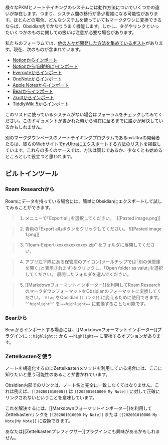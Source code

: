 様々なPKMとノートテイキングのシステムには動作方法についていくつかの違いが存在します。つまり、システム間の移行が多少複雑になる可能性があります。ほとんどの場合、どんなシステムを使っていてもマークダウンに変換できるならば、Obsidian内でかなりうまく機能します。しかし、タグやリンクといったいくつかのものに関しての扱いは注意が必要な場合があります。

私たちのフォーラムでは、[他の人々が開発した方法を集めているポスト](https://forum.obsidian.md/t/meta-post-migration-workflows/768)があります。現在、次のものが含まれています。

- [Notionからインポート](https://forum.obsidian.md/t/import-from-notion/636)
- [Notionから(自動的に)インポート](https://forum.obsidian.md/t/notion-2-obsidian-migration-instructions/2728)
- [Evernoteからインポート](https://forum.obsidian.md/t/import-from-evernote/108)
- [OneNoteからインポート](https://forum.obsidian.md/t/new-tool-for-migration-from-onenote-updated-and-improved-version/3055)
- [Apple Notesからインポート](https://forum.obsidian.md/t/migrate-from-apple-notes-to-obsidian/732)
- [Bearからインポート](https://forum.obsidian.md/t/import-from-bear-app/2284)
- [Zkn3からインポート](https://forum.obsidian.md/t/migrating-from-zkn3-to-obsidian-without-losing-your-tags-and-internal-links-documentation/7457)
- [TiddlyWiki 5からインポート](https://forum.obsidian.md/t/migrate-from-tiddlywiki-5-to-obsidian/731)

このリストに使っているシステムがない場合はフォーラムをチェックしてみてください。このドキュメントが書かれた時から現在に至るまでに誰かが解決しているかもしれません。

別のマークダウンベースのノートテイキングプログラムであるnvUltraの開発者たちは、彼らのWebサイトで[nvUltraにエクスポートする方法のリスト](https://nvultra.com/help/importing)を掲載しています。これらの多くのケースでは、方法は同じであるか、少なくとも始めるところとして役立つと思われます。

## ビルトインツール

### Roam Researchから

Roamにデータを持っている場合には、簡単にObsidianにエクスポートして試してみることができます。

> 1. メニューで｢Export all｣を選択してください。
> ![[Pasted image.png]]

> 2. 青色の｢Export all｣ボタンをクリックしてください。
> ![[Pasted image 1.png]]

> 3. "Roam-Export-xxxxxxxxxxxxx.zip" をフォルダに展開してください。

> 4. アプリ左下隅にある保管庫のアイコン(ツールチップでは｢別の保管庫を開く｣と表示されます)をクリックし、｢Open folder as valut｣を選択してください。
> 展開したフォルダを選んでください。

> 5. [[Markdownフォーマットインポーター]]を利用してRoam ResearchのマークダウンフォーマットをObsidianのフォーマットに変換してください。
> `＃tag` をObsidian `[[リンク]]` に変えるために使用できます。
> `^^highlight^^` を `==highlight==` に変換することも可能です。


### Bearから

Bearからインポートする場合には、[[Markdownフォーマットインポーター]]プラグインに `::highlight::` から `==highlight==` に変換するオプションがあります。

### Zettelkastenを使う

ノートを構造化するのにZettelkastenメソッドを利用している場合には、ここに知りたいと思う可能性のあることが書かれています。

Obsidian内部でのリンクは、ノート名と完全に一致しなくてはなりません。これは例えば、`[[202001010000]]` は `[[202001010000 My Note]]` に対して正確にリンクされないということを意味しています。

これを解決するには、[[Markdownフォーマットインポーター]]を利用してZettelkastenリンクを `[[202001010000 My Note]]` または `[[202001010000 My Note|My Note]]` に変換できます。

あなたは[[Zettelkastenプレフィクサー]]プラグインにも興味があるかもしれません。